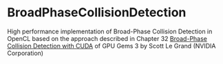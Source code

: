 # BroadPhaseCollisionDetection

High performance implementation of Broad-Phase Collision Detection in OpenCL based on the approach described in Chapter 32 [Broad-Phase Collision Detection with CUDA](https://developer.nvidia.com/gpugems/GPUGems3/gpugems3_ch32.html) of GPU Gems 3 by Scott Le Grand (NVIDIA Corporation)

